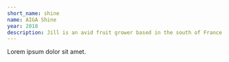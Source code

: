 ```yaml
---
short_name: shine
name: AIGA Shine
year: 2018
description: Jill is an avid fruit grower based in the south of France.
---
```


Lorem ipsum dolor sit amet.